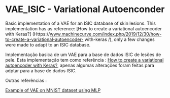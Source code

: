 # VAE_ISIC - Variational Autoenconder 

Basic implementation of a VAE for an ISIC database of skin lesions. This implementation has as reference: [How to create a variational autoencoder with Keras?] (Https://www.machinecurve.com/index.php/2019/12/30/how-to-create-a-variational-autoencoder- with-keras /), only a few changes were made to adapt to an ISIC database.


Implementação basica de um  VAE para a base de dados ISIC de lesões de pele. Esta implementação tem como referência : [How to create a variational autoencoder with Keras?](https://www.machinecurve.com/index.php/2019/12/30/how-to-create-a-variational-autoencoder-with-keras/), apenas algumas alterações foram feitas para adptar para a base de dados ISIC. 

Outras referências :

[Example of VAE on MNIST dataset using MLP](https://keras.io/examples/variational_autoencoder/)



